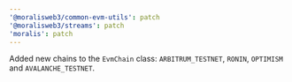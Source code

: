 ```yaml
---
'@moralisweb3/common-evm-utils': patch
'@moralisweb3/streams': patch
'moralis': patch
---
```


Added new chains to the `EvmChain` class: `ARBITRUM_TESTNET`, `RONIN`, `OPTIMISM` and `AVALANCHE_TESTNET`.
